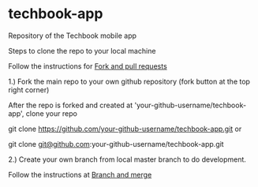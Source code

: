 techbook-app
============

Repository of the Techbook mobile app

Steps to clone the repo to your local machine

Follow the instructions for <a href="https://help.github.com/articles/using-pull-requests">Fork and pull requests</a>

1.) Fork the main repo to your own github repository (fork button at the top right corner)

After the repo is forked and created at 'your-github-username/techbook-app', clone your repo

git clone https://github.com/your-github-username/techbook-app.git
or

git clone git@github.com:your-github-username/techbook-app.git

2.) Create your own branch from local master branch to do development.

Follow the instructions at <a href="http://git-scm.com/book/en/Git-Branching-Basic-Branching-and-Merging">Branch and merge</a>
